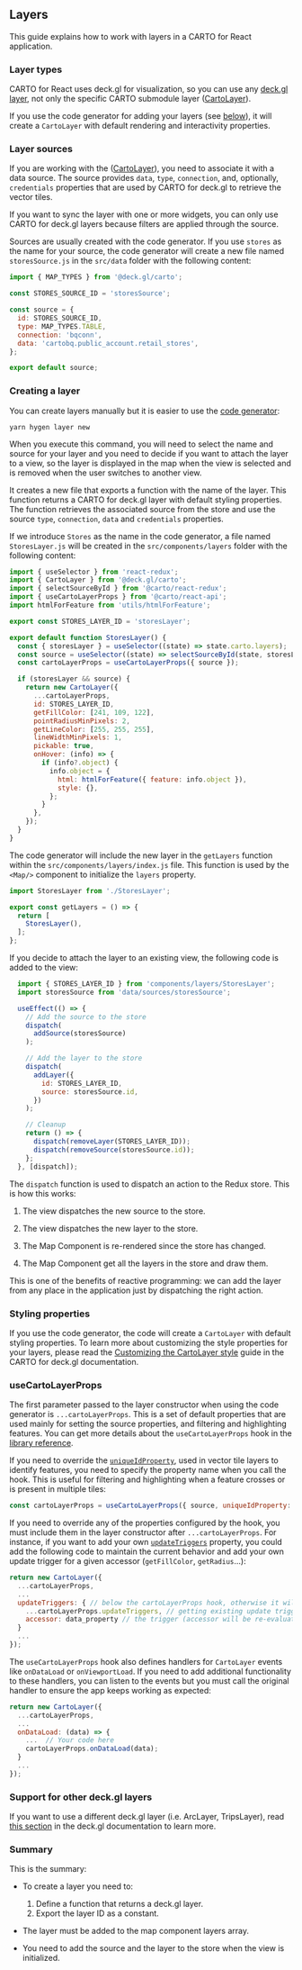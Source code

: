 ## Layers

This guide explains how to work with layers in a CARTO for React application. 

### Layer types

CARTO for React uses deck.gl for visualization, so you can use any [deck.gl layer](https://deck.gl/docs/api-reference/layers), not only the specific CARTO submodule layer ([CartoLayer](https://deck.gl/docs/api-reference/carto/carto-layer)). 

If you use the code generator for adding your layers (see [below](#creating-a-layer)), it will create a `CartoLayer` with default rendering and interactivity properties. 

### Layer sources

If you are working with the ([CartoLayer](https://deck.gl/docs/api-reference/carto/carto-layer)), you need to associate it with a data source. The source provides `data`, `type`, `connection`, and, optionally, `credentials` properties that are used by CARTO for deck.gl to retrieve the vector tiles.

If you want to sync the layer with one or more widgets, you can only use CARTO for deck.gl layers because filters are applied through the source.

Sources are usually created with the code generator. If you use `stores` as the name for your source, the code generator will create a new file named `storesSource.js` in the `src/data` folder with the following content:

```javascript
import { MAP_TYPES } from '@deck.gl/carto';

const STORES_SOURCE_ID = 'storesSource';

const source = {
  id: STORES_SOURCE_ID,
  type: MAP_TYPES.TABLE,
  connection: 'bqconn',
  data: 'cartobq.public_account.retail_stores',
};

export default source;
```

### Creating a layer

You can create layers manually but it is easier to use the [code generator](../code-generator):

```shell
yarn hygen layer new
```

When you execute this command, you will need to select the name and source for your layer and you need to decide if you want to attach the layer to a view, so the layer is displayed in the map when the view is selected and is removed when the user switches to another view.

It creates a new file that exports a function with the name of the layer. This function returns a CARTO for deck.gl layer with default styling properties. The function retrieves the associated source from the store and use the source `type`, `connection`, `data` and `credentials` properties.

If we introduce `Stores` as the name in the code generator, a file named `StoresLayer.js` will be created in the `src/components/layers` folder with the following content:

```javascript
import { useSelector } from 'react-redux';
import { CartoLayer } from '@deck.gl/carto';
import { selectSourceById } from '@carto/react-redux';
import { useCartoLayerProps } from '@carto/react-api';
import htmlForFeature from 'utils/htmlForFeature';

export const STORES_LAYER_ID = 'storesLayer';

export default function StoresLayer() {
  const { storesLayer } = useSelector((state) => state.carto.layers);
  const source = useSelector((state) => selectSourceById(state, storesLayer?.source));
  const cartoLayerProps = useCartoLayerProps({ source });

  if (storesLayer && source) {
    return new CartoLayer({
      ...cartoLayerProps,
      id: STORES_LAYER_ID,
      getFillColor: [241, 109, 122],
      pointRadiusMinPixels: 2,
      getLineColor: [255, 255, 255],
      lineWidthMinPixels: 1,
      pickable: true,
      onHover: (info) => {
        if (info?.object) {
          info.object = {
            html: htmlForFeature({ feature: info.object }),
            style: {},
          };
        }
      },
    });
  }
}
```

The code generator will include the new layer in the `getLayers` function within the `src/components/layers/index.js` file. This function is used by the `<Map/>` component to initialize the `layers` property.

```javascript
import StoresLayer from './StoresLayer';

export const getLayers = () => {
  return [
    StoresLayer(),
  ];
};
```

If you decide to attach the layer to an existing view, the following code is added to the view:

```javascript
  import { STORES_LAYER_ID } from 'components/layers/StoresLayer';
  import storesSource from 'data/sources/storesSource';

  useEffect(() => {
    // Add the source to the store
    dispatch(
      addSource(storesSource)
    );

    // Add the layer to the store
    dispatch(
      addLayer({
        id: STORES_LAYER_ID,
        source: storesSource.id,
      })
    );

    // Cleanup
    return () => {
      dispatch(removeLayer(STORES_LAYER_ID));
      dispatch(removeSource(storesSource.id));
    };
  }, [dispatch]);
```

The `dispatch` function is used to dispatch an action to the Redux store. This is how this works:

1. The view dispatches the new source to the store.
   
2. The view dispatches the new layer to the store.
   
3. The Map Component is re-rendered since the store has changed.
   
4. The Map Component get all the layers in the store and draw them.

This is one of the benefits of reactive programming: we can add the layer from any place in the application just by dispatching the right action.

### Styling properties

If you use the code generator, the code will create a `CartoLayer` with default styling properties. To learn more about customizing the style properties for your layers, please read the [Customizing the CartoLayer style](/deck-gl/customizing-the-cartolayer-style) guide in the CARTO for deck.gl documentation.

### useCartoLayerProps

The first parameter passed to the layer constructor when using the code generator is `...cartoLayerProps`. This is a set of default properties that are used mainly for setting the source properties, and filtering and highlighting features. You can get more details about the `useCartoLayerProps` hook in the [library reference](../../library-reference/api/#usecartolayerprops). 

If you need to override the [`uniqueIdProperty`](https://deck.gl/docs/api-reference/geo-layers/mvt-layer#uniqueidproperty), used in vector tile layers to identify features, you need to specify the property name when you call the hook. This is useful for filtering and highlighting when a feature crosses or is present in multiple tiles:


```javascript
const cartoLayerProps = useCartoLayerProps({ source, uniqueIdProperty: 'mycustomid' });
```

If you need to override any of the properties configured by the hook, you must include them in the layer constructor after `...cartoLayerProps`. For instance, if you want to add your own [`updateTriggers`](https://deck.gl/docs/api-reference/core/layer#updatetriggers) property, you could add the following code to maintain the current behavior and add your own update trigger for a given accessor (`getFillColor`, `getRadius`...):

```javascript
return new CartoLayer({
  ...cartoLayerProps,
  ...
  updateTriggers: { // below the cartoLayerProps hook, otherwise it will be overwritten
    ...cartoLayerProps.updateTriggers, // getting existing update triggers
    accessor: data_property // the trigger (accessor will be re-evaluated if data_property changes)
  }
  ...
});
```

The `useCartoLayerProps` hook also defines handlers for `CartoLayer` events like `onDataLoad` or `onViewportLoad`. If you need to add additional functionality to these handlers, you can listen to the events but you must call the original handler to ensure the app keeps working as expected:

```javascript
return new CartoLayer({
  ...cartoLayerProps,
  ...
  onDataLoad: (data) => {
    ...  // Your code here
    cartoLayerProps.onDataLoad(data);
  }
  ...
});
```

### Support for other deck.gl layers

If you want to use a different deck.gl layer (i.e. ArcLayer, TripsLayer), read [this section](/deck-gl/using-the-cartolayer/#support-for-other-deckgl-layerss) in the deck.gl documentation to learn more.

### Summary

This is the summary:

- To create a layer you need to:
    1. Define a function that returns a deck.gl layer.
    2. Export the layer ID as a constant.
   
- The layer must be added to the map component layers array.

- You need to add the source and the layer to the store when the view is initialized.

